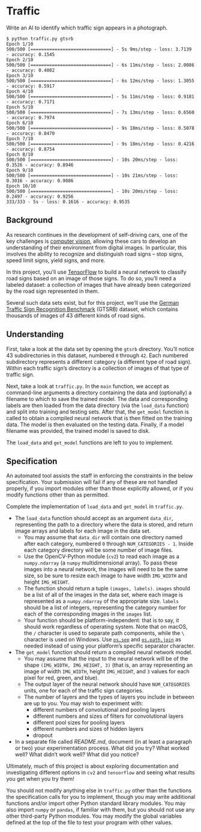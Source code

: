 
# Traffic

<p>Write an AI to identify which traffic sign appears in a photograph.</p>

<div class="language-plaintext highlighter-rouge"><div class="highlight"><pre class="highlight"><code>$ python traffic.py gtsrb
Epoch 1/10
500/500 [==============================] - 5s 9ms/step - loss: 3.7139 - accuracy: 0.1545
Epoch 2/10
500/500 [==============================] - 6s 11ms/step - loss: 2.0086 - accuracy: 0.4082
Epoch 3/10
500/500 [==============================] - 6s 12ms/step - loss: 1.3055 - accuracy: 0.5917
Epoch 4/10
500/500 [==============================] - 5s 11ms/step - loss: 0.9181 - accuracy: 0.7171
Epoch 5/10
500/500 [==============================] - 7s 13ms/step - loss: 0.6560 - accuracy: 0.7974
Epoch 6/10
500/500 [==============================] - 9s 18ms/step - loss: 0.5078 - accuracy: 0.8470
Epoch 7/10
500/500 [==============================] - 9s 18ms/step - loss: 0.4216 - accuracy: 0.8754
Epoch 8/10
500/500 [==============================] - 10s 20ms/step - loss: 0.3526 - accuracy: 0.8946
Epoch 9/10
500/500 [==============================] - 10s 21ms/step - loss: 0.3016 - accuracy: 0.9086
Epoch 10/10
500/500 [==============================] - 10s 20ms/step - loss: 0.2497 - accuracy: 0.9256
333/333 - 5s - loss: 0.1616 - accuracy: 0.9535
</code></pre></div></div>



<h2 id="background">Background</h2>

<p>As research continues in the development of self-driving cars, one of the key challenges is <a href="https://en.wikipedia.org/wiki/Computer_vision">computer vision</a>, allowing these cars to develop an understanding of their environment from digital images. In particular, this involves the ability to recognize and distinguish road signs – stop signs, speed limit signs, yield signs, and more.</p>

<p>In this project, you’ll use <a href="https://www.tensorflow.org/">TensorFlow</a> to build a neural network to classify road signs based on an image of those signs. To do so, you’ll need a labeled dataset: a collection of images that have already been categorized by the road sign represented in them.</p>

<p>Several such data sets exist, but for this project, we’ll use the <a href="http://benchmark.ini.rub.de/?section=gtsrb&amp;subsection=news">German Traffic Sign Recognition Benchmark</a> (GTSRB) dataset, which contains thousands of images of 43 different kinds of road signs.</p>



<h2 id="understanding">Understanding</h2>

<p>First, take a look at the data set by opening the <code class="language-plaintext highlighter-rouge">gtsrb</code> directory. You’ll notice 43 subdirectories in this dataset, numbered <code class="language-plaintext highlighter-rouge">0</code> through <code class="language-plaintext highlighter-rouge">42</code>. Each numbered subdirectory represents a different category (a different type of road sign). Within each traffic sign’s directory is a collection of images of that type of traffic sign.</p>

<p>Next, take a look at <code class="language-plaintext highlighter-rouge">traffic.py</code>. In the <code class="language-plaintext highlighter-rouge">main</code> function, we accept as command-line arguments a directory containing the data and (optionally) a filename to which to save the trained model. The data and corresponding labels are then loaded from the data directory (via the <code class="language-plaintext highlighter-rouge">load_data</code> function) and split into training and testing sets. After that, the <code class="language-plaintext highlighter-rouge">get_model</code> function is called to obtain a compiled neural network that is then fitted on the training data. The model is then evaluated on the testing data. Finally, if a model filename was provided, the trained model is saved to disk.</p>

<p>The <code class="language-plaintext highlighter-rouge">load_data</code> and <code class="language-plaintext highlighter-rouge">get_model</code> functions are left to you to implement.</p>

<h2 id="specification">Specification</h2>

<div class="alert" data-alert="warning" role="alert"><p>An automated tool assists the staff in enforcing the constraints in the below specification. Your submission will fail if any of these are not handled properly, if you import modules other than those explicitly allowed, or if you modify functions other than as permitted.</p></div>

<p>Complete the implementation of <code class="language-plaintext highlighter-rouge">load_data</code> and <code class="language-plaintext highlighter-rouge">get_model</code> in <code class="language-plaintext highlighter-rouge">traffic.py</code>.</p>

<ul>
  <li data-marker="*">The <code class="language-plaintext highlighter-rouge">load_data</code> function should accept as an argument <code class="language-plaintext highlighter-rouge">data_dir</code>, representing the path to a directory where the data is stored, and return image arrays and labels for each image in the data set.
    <ul>
      <li data-marker="*">You may assume that <code class="language-plaintext highlighter-rouge">data_dir</code> will contain one directory named after each category, numbered <code class="language-plaintext highlighter-rouge">0</code> through <code class="language-plaintext highlighter-rouge">NUM_CATEGORIES - 1</code>. Inside each category directory will be some number of image files.</li>
      <li data-marker="*">Use the OpenCV-Python module (<code class="language-plaintext highlighter-rouge">cv2</code>) to read each image as a <code class="language-plaintext highlighter-rouge">numpy.ndarray</code> (a <code class="language-plaintext highlighter-rouge">numpy</code> multidimensional array). To pass these images into a neural network, the images will need to be the same size, so be sure to resize each image to have width <code class="language-plaintext highlighter-rouge">IMG_WIDTH</code> and height <code class="language-plaintext highlighter-rouge">IMG_HEIGHT</code>.</li>
      <li data-marker="*">The function should return a tuple <code class="language-plaintext highlighter-rouge">(images, labels)</code>. <code class="language-plaintext highlighter-rouge">images</code> should be a list of all of the images in the data set, where each image is represented as a <code class="language-plaintext highlighter-rouge">numpy.ndarray</code> of the appropriate size. <code class="language-plaintext highlighter-rouge">labels</code> should be a list of integers, representing the category number for each of the corresponding images in the <code class="language-plaintext highlighter-rouge">images</code> list.</li>
      <li data-marker="*">Your function should be platform-independent: that is to say, it should work regardless of operating system. Note that on macOS, the <code class="language-plaintext highlighter-rouge">/</code> character is used to separate path components, while the <code class="language-plaintext highlighter-rouge">\</code> character is used on Windows. Use <a href="https://docs.python.org/3/library/os.html"><code class="language-plaintext highlighter-rouge">os.sep</code></a> and <a href="https://docs.python.org/3/library/os.path.html#os.path.join"><code class="language-plaintext highlighter-rouge">os.path.join</code></a> as needed instead of using your platform’s specific separator character.</li>
    </ul>
  </li>
  <li data-marker="*">The <code class="language-plaintext highlighter-rouge">get_model</code> function should return a compiled neural network model.
    <ul>
      <li data-marker="*">You may assume that the input to the neural network will be of the shape <code class="language-plaintext highlighter-rouge">(IMG_WIDTH, IMG_HEIGHT, 3)</code> (that is, an array representing an image of width <code class="language-plaintext highlighter-rouge">IMG_WIDTH</code>, height <code class="language-plaintext highlighter-rouge">IMG_HEIGHT</code>, and <code class="language-plaintext highlighter-rouge">3</code> values for each pixel for red, green, and blue).</li>
      <li data-marker="*">The output layer of the neural network should have <code class="language-plaintext highlighter-rouge">NUM_CATEGORIES</code> units, one for each of the traffic sign categories.</li>
      <li data-marker="*">The number of layers and the types of layers you include in between are up to you. You may wish to experiment with:
        <ul>
          <li data-marker="*">different numbers of convolutional and pooling layers</li>
          <li data-marker="*">different numbers and sizes of filters for convolutional layers</li>
          <li data-marker="*">different pool sizes for pooling layers</li>
          <li data-marker="*">different numbers and sizes of hidden layers</li>
          <li data-marker="*">dropout</li>
        </ul>
      </li>
    </ul>
  </li>
  <li data-marker="*">In a separate file called <em>README.md</em>, document (in at least a paragraph or two) your experimentation process. What did you try? What worked well? What didn’t work well? What did you notice?</li>
</ul>

<p>Ultimately, much of this project is about exploring documentation and investigating different options in <code class="language-plaintext highlighter-rouge">cv2</code> and <code class="language-plaintext highlighter-rouge">tensorflow</code> and seeing what results you get when you try them!</p>

<p>You should not modify anything else in <code class="language-plaintext highlighter-rouge">traffic.py</code> other than the functions the specification calls for you to implement, though you may write additional functions and/or import other Python standard library modules. You may also import <code class="language-plaintext highlighter-rouge">numpy</code> or <code class="language-plaintext highlighter-rouge">pandas</code>, if familiar with them, but you should not use any other third-party Python modules. You may modify the global variables defined at the top of the file to test your program with other values.</p>

